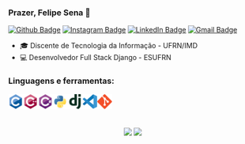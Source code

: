 ### Prazer, Felipe Sena 👋

[![Github Badge](https://img.shields.io/badge/-Github-000?style=flat-square&logo=Github&logoColor=white)](https://github.com/birdou/)
[![Instagram Badge](https://img.shields.io/badge/-Instagram-BF008C?style=flat-square&logo=Instagram&logoColor=white)](https://www.instagram.com/lipesenam/)
[![LinkedIn Badge](https://img.shields.io/badge/-LinkedIn-0E76A8?style=flat-square&logo=LinkedIn&logoColor=white)](https://www.linkedin.com/in/felipe-sena-21179122a/)
[![Gmail Badge](https://img.shields.io/badge/-Gmail-EA4335?style=flat-square&logo=Gmail&logoColor=white)](mailto:felipesena.m@gmail.com)

- :mortar_board: Discente de Tecnologia da Informação - UFRN/IMD
- :computer: Desenvolvedor Full Stack Django - ESUFRN

### Linguagens e ferramentas:
<img align="left" alt="C" width="30px" src="https://raw.githubusercontent.com/devicons/devicon/1119b9f84c0290e0f0b38982099a2bd027a48bf1/icons/c/c-original.svg"/>
<img align="left" alt="C++" width="30px" src="https://raw.githubusercontent.com/devicons/devicon/1119b9f84c0290e0f0b38982099a2bd027a48bf1/icons/cplusplus/cplusplus-original.svg"/>
<img align="left" alt="C#" width="30px" src="https://raw.githubusercontent.com/devicons/devicon/1119b9f84c0290e0f0b38982099a2bd027a48bf1/icons/csharp/csharp-original.svg"/>
<img align="left" alt="Python" width="30px" src="https://raw.githubusercontent.com/devicons/devicon/1119b9f84c0290e0f0b38982099a2bd027a48bf1/icons/python/python-original.svg"/>
<img align="left" alt="Django" width="30px" src="https://raw.githubusercontent.com/devicons/devicon/1119b9f84c0290e0f0b38982099a2bd027a48bf1/icons/django/django-plain.svg"/>
<img align="left" alt="Visual Studio Code" width="30px" src="https://raw.githubusercontent.com/devicons/devicon/1119b9f84c0290e0f0b38982099a2bd027a48bf1/icons/vscode/vscode-original.svg"/>
<img align="left" alt="Git" width="30px" src="https://raw.githubusercontent.com/devicons/devicon/1119b9f84c0290e0f0b38982099a2bd027a48bf1/icons/git/git-original.svg"/>
<br />
<br />

<div align="center">
    <br /> 
    <br />
    <img height="180em" src="https://github-readme-stats.vercel.app/api?username=birdou&show_icons=true&theme=dark&include_all_commits=true&count_private=true"/>
    <img height="180em" src="https://github-readme-stats.vercel.app/api/top-langs/?username=birdou&layout=compact&langs_count=7&theme=dark"/>
</div>
